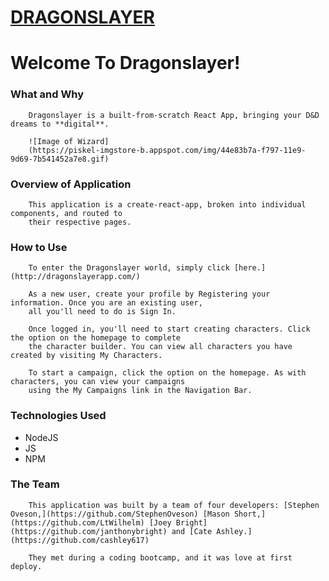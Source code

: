# [DRAGONSLAYER](http://dragonslayerapp.com/)

# Welcome To Dragonslayer!

### What and Why
        Dragonslayer is a built-from-scratch React App, bringing your D&D dreams to **digital**. 

        ![Image of Wizard]
        (https://piskel-imgstore-b.appspot.com/img/44e83b7a-f797-11e9-9d69-7b541452a7e8.gif)

### Overview of Application
        This application is a create-react-app, broken into individual components, and routed to 
        their respective pages. 

### How to Use
        To enter the Dragonslayer world, simply click [here.](http://dragonslayerapp.com/) 

        As a new user, create your profile by Registering your information. Once you are an existing user, 
        all you'll need to do is Sign In. 

        Once logged in, you'll need to start creating characters. Click the option on the homepage to complete 
        the character builder. You can view all characters you have created by visiting My Characters. 

        To start a campaign, click the option on the homepage. As with characters, you can view your campaigns 
        using the My Campaigns link in the Navigation Bar. 

### Technologies Used
* NodeJS
* JS
* NPM

### The Team

        This application was built by a team of four developers: [Stephen Oveson,](https://github.com/StephenOveson) [Mason Short,](https://github.com/LtWilhelm) [Joey Bright](https://github.com/janthonybright) and [Cate Ashley.](https://github.com/cashley617) 

        They met during a coding bootcamp, and it was love at first deploy. 